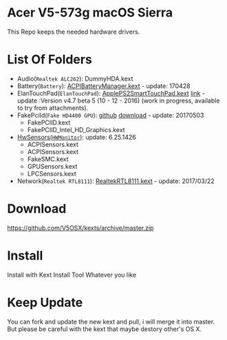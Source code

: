 Acer V5-573g macOS Sierra
===========================

This Repo keeps the needed hardware drivers.

List Of Folders
===============

- Audio(`Realtek ALC262`): DummyHDA.kext
- Battery(`Battery`): [ACPIBatteryManager.kext](https://bitbucket.org/RehabMan/os-x-acpi-battery-driver/downloads/) - update: 170428
- ElanTouchPad(`ElanTouchPad`): [ApplePS2SmartTouchPad.kext](http://forum.osxlatitude.com/index.php?/topic/1948-elan-focaltech-and-synaptics-smart-touchpad-driver-mac-os-x/) [link](https://applelife.ru/threads/elan-focaltech-and-synaptics-smart-touchpad-driver-mac-os-x.207992/) - update :Version v4.7 beta 5 (10 - 12 - 2016) (work in progress, available to try from attachments).
- FakePciId(`Fake HD4400 GPU`): [github](https://github.com/RehabMan/OS-X-Fake-PCI-ID) [download](https://bitbucket.org/RehabMan/os-x-fake-pci-id/downloads/) - update: 20170503
    * FakePCIID.kext      
    * FakePCIID_Intel_HD_Graphics.kext
- [HwSensors(`HWMonitor`)](http://www.hwsensors.com/releases): update: 6.25.1426
    * ACPISensors.kext
    * ACPISensors.kext
    * FakeSMC.kext
    * GPUSensors.kext
    * LPCSensors.kext
- Network(`Realtek RTL8111`): [RealtekRTL8111.kext](https://bitbucket.org/RehabMan/os-x-realtek-network/downloads/) - update: 2017/03/22

Download
========

https://github.com/V5OSX/kexts/archive/master.zip

Install
=======

Install with Kext Install Tool Whatever you like

Keep Update
===========

You can fork and update the new kext and pull, i will merge it into master.
But please be careful with the kext that maybe destory other's OS X.

